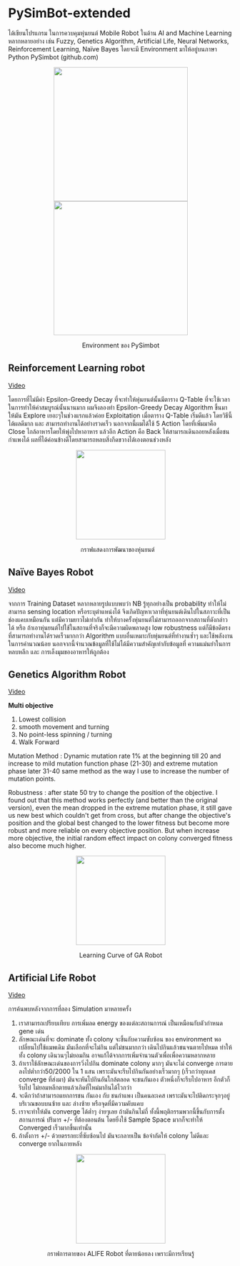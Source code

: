 # PySimBot-extended

ได้เขียนโปรแกรม ในการควบคุมหุ่นยนต์ Mobile Robot ในด้าน AI and Machine Learning หลากหลายอย่าง เช่น Fuzzy, Genetics Algorithm, Artificial Life, Neural Networks, Reinforcement Learning, Naïve Bayes โดยจะมี Environment มาให้อยู่บนภาษา Python PySimbot (github.com)

<div align="center">
  <img height="300" src="https://user-images.githubusercontent.com/38836072/163747471-84b29dc6-0433-4213-945c-08ae7984754e.png">
  <img height="300" src="https://user-images.githubusercontent.com/38836072/163747476-f209bcf9-722e-4b01-9361-4439a289f5c8.png">
  
  Environment ของ PySimbot
</div>
  
<!--Reinforcement Learning robot-->
## Reinforcement Learning robot
[Video](https://www.youtube.com/watch?v=k3BVSOvV5u8)

โดยการที่ไม่มีค่า Epsilon-Greedy Decay ที่จะทำให้หุ่นยนต์นั้นมีตาราง Q-Table ที่จะใช้เวลาในการทำให้ค่าสมบูรณ์นั้นนานมาก ผมจึงลองทำ Epsilon-Greedy Decay Algorithm ขึ้นมาให้มัน Explore เยอะๆในช่วงแรกแล้วค่อย Exploitation เมื่อตาราง Q-Table เริ่มดีแล้ว โดยวิธีนี้ได้ผลดีมาก และ สามารถทำงานได้อย่างรวดเร็ว นอกจากนี้ผมได้ใช้ 5 Action โดยที่เพิ่มมาคือ Close ไกล้อาหารโดยให้พุ่งไปหาอาหาร แล้วอีก Action คือ Back ให้สามารถเดินถอยหลังเมื่อชนกำแพงได้ ผลที่ได้ค่อนข้างดีโดยสามารถหลบสิ่งกีดขวางได้เองตอนช่วงหลัง

<div align="center">
  <img height="200" src="https://user-images.githubusercontent.com/38836072/163748063-1e56ac99-946c-4cc2-99d8-864bbaad4ebd.png">
  
  กราฟแสดงการพัฒนาของหุ่นยนต์ 
</div>

<!--Naïve Bayes Robot-->
## Naïve Bayes Robot
[Video](https://youtu.be/FdqGhlOucJ0)

จากการ Training Dataset หลากหลายรูปแบบพบว่า NB รู้ทุกอย่างเป็น probability ทำให้ไม่สามารถ sensing location หรือระบุตำแหน่งได้ จึงเกิดปัญหาเวลาที่หุ่นยนต์เดินไปในสภาวะที่เป็นช่องแคบเหมือนกัน แต่มีความยาวไม่เท่ากัน ทำให้บางครั้งหุ่นยนต์ไม่สามารถออกจากสถานที่ดังกล่าวได้ หรือ ถ้าเอาหุ่นยนต์ไปใช้ในสถานที่จริงก็จะมีความผิดพลาดสูง low robustness แต่ก็มีข้อดีตรงที่สามารถทำงานได้รวดเร็วมากกว่า Algorithm แบบอื่นเหมาะกับหุ่นยนต์ที่ทำงานซ้ำๆ และใช้พลังงานในการคำนวณน้อย นอกจากนี้จำนวณข้อมูลที่ใช้ไม่ได้มีความสำคัญเท่ากับข้อมูลที่ ความแม่นยำในการหลบหลีก และ การเล็งมุมของอาหารให้ถูกต้อง

<!--Genetics Algorithm Robot-->
## Genetics Algorithm Robot
[Video](https://youtu.be/jNgFGnaLr1Y)

**Multi objective**
1. Lowest collision 
2. smooth movement and turning
3. No point-less spinning / turning
4. Walk Forward

Mutation Method : Dynamic mutation rate 1% at the beginning till 20 and increase to mild mutation function phase (21-30) and extreme mutation phase later 31-40 same method as the way I use to increase the number of mutation points.

Robustness : after state 50 try to change the position of the objective. I found out that this method works perfectly (and better than the original version), even the mean dropped in the extreme mutation phase, it still gave us new best which couldn't get from cross, but after change the objective's position and the global best changed to the lower fitness but become more robust and more reliable on every objective position. But when increase more objective, the initial random effect impact on colony converged fitness also become much higher. 


<div align="center">
  <img height="200" src="https://user-images.githubusercontent.com/38836072/163748365-a2690424-ff60-4823-b064-70c8ba3f004b.png">
  
  Learning Curve of GA Robot
</div>

<!--Artificial Life Robot-->
## Artificial Life Robot
[Video](https://youtu.be/9x1y5knal7A)

การค้นพบหลังจากการที่ลอง Simulation มาหลายครั้ง
1.	เราสามารถเปรียบเทียบ การเพิ่มลด energy ของแต่ละสถานการณ์ เป็นเหมือนกับตัวกำหนด gene เด่น
2.	ลักษณะเด่นที่จะ dominate ทั้ง colony จะขึ้นกับความซับซ้อน ของ environment พอเปลี่ยนไปใช้แมพเดิม มันเลือกที่จะไม่กิน แต่ไม่ชนมากกว่า เดินไปกินแล้วชนจนตายไปหมด ทำให้ทั้ง colony เดินวนๆไม่ยอมกิน อาจแก้ได้จากการเพิ่มจำนวนตัวเพื่อเพื่อความหลากหลาย
3.	ถ้าเราใช้ลักษณะเด่นของการวิ่งไปกิน dominate colony มากๆ มันจะไม่ converge การตายลงไปต่ำกว่า50/2000 ใน 1 แสน เพราะมันจะรีบไปกินกันอย่างเร็วมากๆ (เร็วกว่าทุกเคส converge ที่ส่งมา) มันจะหันไปกินอันใกล้ตลอด จะชนกันเอง ตัวหนึ่งก็จะรีบไปอาหาร อีกตัวก็รีบไป ไม่ยอมหลีกตายแล้วเกิดที่ใหม่มากินได้ไวกว่า
4.	จะดีกว่าถ้าสามารถแยกการชน กันเอง กับ ชนกำแพง เป็นคนละเคส เพราะมันจะไปติดกระจุกๆอยู่บริเวณขอบบนซ้าย และ ล่างซ้าย หรือจุดที่มีความคับแคบ
5.	เราจะทำให้มัน converge ได้ต่ำๆ ง่ายๆเลย ถ้ามันกินไม่ถี่ ทั้งนี้พฤติกรรมพวกนี้ขึ้นกับการตั้ง สถานการณ์ ปริมาร +/- ที่ต้องตอนต้น โดยยิ่งใช้ Sample Space มากก็จะทำให้ Converged เร็วมากขึ้นเท่านั้น
6.	ถ้าตั้งการ +/- ด้วยตรรกยะที่ซับซ้อนไป มันจะกลายเป็น ข้อจำกัดให้ colony ไม่ดีและ converge ยากในภายหลัง

<div align="center">
  <img height="200" src="https://user-images.githubusercontent.com/38836072/163748511-03e72749-b38e-4df4-a0e2-4dbdd27708e0.png">
  
  กราฟการตายของ ALIFE Robot ที่ตายน้อยลง เพราะมีการเรียนรู้
</div>

